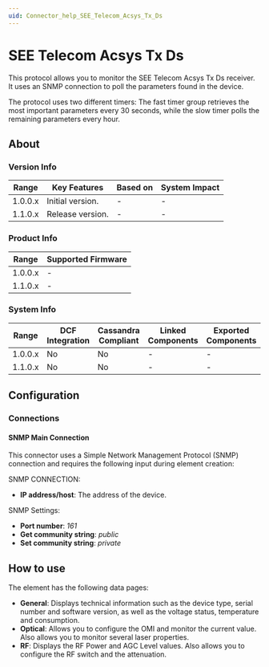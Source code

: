 ```yaml
---
uid: Connector_help_SEE_Telecom_Acsys_Tx_Ds
---
```


# SEE Telecom Acsys Tx Ds

This protocol allows you to monitor the SEE Telecom Acsys Tx Ds receiver. It uses an SNMP connection to poll the parameters found in the device.

The protocol uses two different timers: The fast timer group retrieves the most important parameters every 30 seconds, while the slow timer polls the remaining parameters every hour.

## About

### Version Info

| **Range** | **Key Features** | **Based on** | **System Impact** |
|-----------|------------------|--------------|-------------------|
| 1.0.0.x   | Initial version. | \-           | \-                |
| 1.1.0.x   | Release version. | \-           | \-                |

### Product Info

| **Range** | **Supported Firmware** |
|-----------|------------------------|
| 1.0.0.x   | \-                     |
| 1.1.0.x   | \-                     |

### System Info

| **Range** | **DCF Integration** | **Cassandra Compliant** | **Linked Components** | **Exported Components** |
|-----------|---------------------|-------------------------|-----------------------|-------------------------|
| 1.0.0.x   | No                  | No                      | \-                    | \-                      |
| 1.1.0.x   | No                  | No                      | \-                    | \-                      |

## Configuration

### Connections

#### SNMP Main Connection

This connector uses a Simple Network Management Protocol (SNMP) connection and requires the following input during element creation:

SNMP CONNECTION:

- **IP address/host**: The address of the device.

SNMP Settings:

- **Port number**: *161*
- **Get community string**: *public*
- **Set community string**: *private*

## How to use

The element has the following data pages:

- **General**: Displays technical information such as the device type, serial number and software version, as well as the voltage status, temperature and consumption.
- **Optical**: Allows you to configure the OMI and monitor the current value. Also allows you to monitor several laser properties.
- **RF**: Displays the RF Power and AGC Level values. Also allows you to configure the RF switch and the attenuation.
